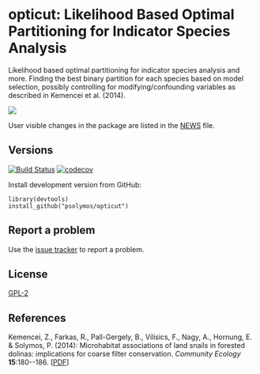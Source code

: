 # opticut: Likelihood Based Optimal Partitioning for Indicator Species Analysis

Likelihood based optimal partitioning for indicator species analysis and more.
Finding the best binary partition for each species based on
model selection, possibly controlling for modifying/confounding
variables as described in Kemencei et al. (2014).

![](https://github.com/psolymos/opticut/raw/master/extras/oc-logo.png)

User visible changes in the package are listed in the [NEWS](https://github.com/psolymos/opticut/blob/master/NEWS.md) file.

## Versions

[![Build Status](https://travis-ci.org/psolymos/opticut.svg?branch=master)](https://travis-ci.org/psolymos/opticut) [![codecov](https://codecov.io/gh/psolymos/opticut/branch/master/graph/badge.svg)](https://codecov.io/gh/psolymos/opticut)

Install development version from GitHub:

```
library(devtools)
install_github("psolymos/opticut")
```

## Report a problem

Use the [issue tracker](https://github.com/psolymos/opticut/issues)
to report a problem.

## License

[GPL-2](https://www.gnu.org/licenses/old-licenses/gpl-2.0.en.html)

## References

Kemencei, Z., Farkas, R., Pall-Gergely, B., Vilisics, F., Nagy, A., Hornung,
E. & Solymos, P. (2014): Microhabitat associations of land snails in
forested dolinas: implications for coarse filter conservation.
_Community Ecology_ **15**:180--186. [[PDF](https://drive.google.com/file/d/0B-q59n6LIwYPWnBjLUxvcXJVUXc/view?usp=sharing)]
